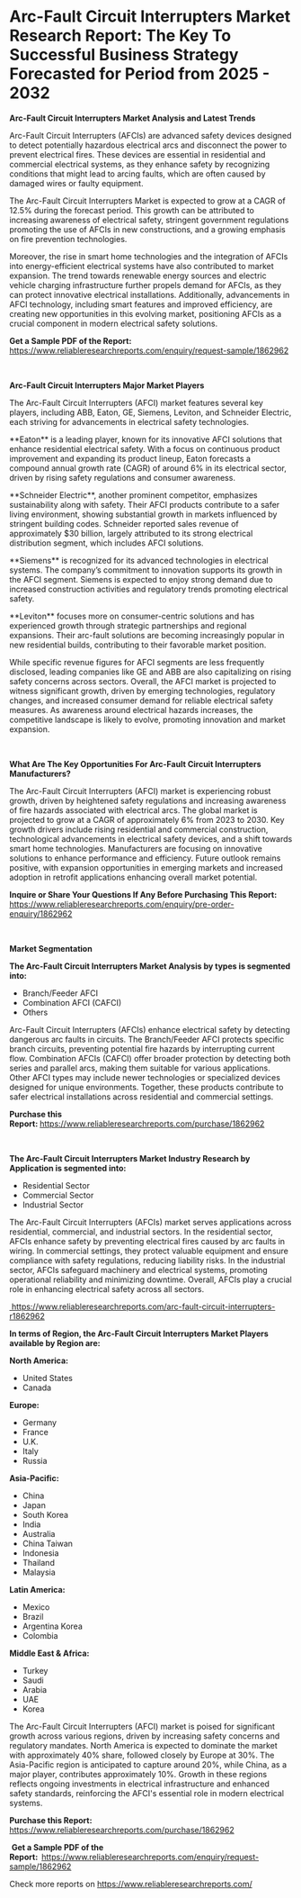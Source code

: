 <p><h1>Arc-Fault Circuit Interrupters Market Research Report: The Key To Successful Business Strategy Forecasted for Period from 2025 - 2032</h1></p><p><strong>Arc-Fault Circuit Interrupters Market Analysis and Latest Trends</strong></p>
<p><p>Arc-Fault Circuit Interrupters (AFCIs) are advanced safety devices designed to detect potentially hazardous electrical arcs and disconnect the power to prevent electrical fires. These devices are essential in residential and commercial electrical systems, as they enhance safety by recognizing conditions that might lead to arcing faults, which are often caused by damaged wires or faulty equipment.</p><p>The Arc-Fault Circuit Interrupters Market is expected to grow at a CAGR of 12.5% during the forecast period. This growth can be attributed to increasing awareness of electrical safety, stringent government regulations promoting the use of AFCIs in new constructions, and a growing emphasis on fire prevention technologies. </p><p>Moreover, the rise in smart home technologies and the integration of AFCIs into energy-efficient electrical systems have also contributed to market expansion. The trend towards renewable energy sources and electric vehicle charging infrastructure further propels demand for AFCIs, as they can protect innovative electrical installations. Additionally, advancements in AFCI technology, including smart features and improved efficiency, are creating new opportunities in this evolving market, positioning AFCIs as a crucial component in modern electrical safety solutions.</p></p>
<p><strong>Get a Sample PDF of the Report:&nbsp;</strong> <a href="https://www.reliableresearchreports.com/enquiry/request-sample/1862962?utm_campaign=1558&utm_medium=2&utm_source=Github&utm_content=ia&utm_term=27032025&utm_id=arc-fault-circuit-interrupters">https://www.reliableresearchreports.com/enquiry/request-sample/1862962</a></p>
<p>&nbsp;</p>
<p><strong>Arc-Fault Circuit Interrupters Major Market Players</strong></p>
<p><p>The Arc-Fault Circuit Interrupters (AFCI) market features several key players, including ABB, Eaton, GE, Siemens, Leviton, and Schneider Electric, each striving for advancements in electrical safety technologies. </p><p>**Eaton** is a leading player, known for its innovative AFCI solutions that enhance residential electrical safety. With a focus on continuous product improvement and expanding its product lineup, Eaton forecasts a compound annual growth rate (CAGR) of around 6% in its electrical sector, driven by rising safety regulations and consumer awareness.</p><p>**Schneider Electric**, another prominent competitor, emphasizes sustainability along with safety. Their AFCI products contribute to a safer living environment, showing substantial growth in markets influenced by stringent building codes. Schneider reported sales revenue of approximately $30 billion, largely attributed to its strong electrical distribution segment, which includes AFCI solutions.</p><p>**Siemens** is recognized for its advanced technologies in electrical systems. The company’s commitment to innovation supports its growth in the AFCI segment. Siemens is expected to enjoy strong demand due to increased construction activities and regulatory trends promoting electrical safety.</p><p>**Leviton** focuses more on consumer-centric solutions and has experienced growth through strategic partnerships and regional expansions. Their arc-fault solutions are becoming increasingly popular in new residential builds, contributing to their favorable market position.</p><p>While specific revenue figures for AFCI segments are less frequently disclosed, leading companies like GE and ABB are also capitalizing on rising safety concerns across sectors. Overall, the AFCI market is projected to witness significant growth, driven by emerging technologies, regulatory changes, and increased consumer demand for reliable electrical safety measures. As awareness around electrical hazards increases, the competitive landscape is likely to evolve, promoting innovation and market expansion.</p></p>
<p>&nbsp;</p>
<p><strong>What Are The Key Opportunities For Arc-Fault Circuit Interrupters Manufacturers?</strong></p>
<p><p>The Arc-Fault Circuit Interrupters (AFCI) market is experiencing robust growth, driven by heightened safety regulations and increasing awareness of fire hazards associated with electrical arcs. The global market is projected to grow at a CAGR of approximately 6% from 2023 to 2030. Key growth drivers include rising residential and commercial construction, technological advancements in electrical safety devices, and a shift towards smart home technologies. Manufacturers are focusing on innovative solutions to enhance performance and efficiency. Future outlook remains positive, with expansion opportunities in emerging markets and increased adoption in retrofit applications enhancing overall market potential.</p></p>
<p><strong>Inquire or Share Your Questions If Any Before Purchasing This Report:</strong> <a href="https://www.reliableresearchreports.com/enquiry/pre-order-enquiry/1862962?utm_campaign=1558&utm_medium=2&utm_source=Github&utm_content=ia&utm_term=27032025&utm_id=arc-fault-circuit-interrupters">https://www.reliableresearchreports.com/enquiry/pre-order-enquiry/1862962</a></p>
<p>&nbsp;</p>
<p><strong>Market Segmentation</strong></p>
<p><strong>The Arc-Fault Circuit Interrupters Market Analysis by types is segmented into:</strong></p>
<p><ul><li>Branch/Feeder AFCI</li><li>Combination AFCI (CAFCI)</li><li>Others</li></ul></p>
<p><p>Arc-Fault Circuit Interrupters (AFCIs) enhance electrical safety by detecting dangerous arc faults in circuits. The Branch/Feeder AFCI protects specific branch circuits, preventing potential fire hazards by interrupting current flow. Combination AFCIs (CAFCI) offer broader protection by detecting both series and parallel arcs, making them suitable for various applications. Other AFCI types may include newer technologies or specialized devices designed for unique environments. Together, these products contribute to safer electrical installations across residential and commercial settings.</p></p>
<p><strong>Purchase this Report:&nbsp;</strong><a href="https://www.reliableresearchreports.com/purchase/1862962?utm_campaign=1558&utm_medium=2&utm_source=Github&utm_content=ia&utm_term=27032025&utm_id=arc-fault-circuit-interrupters">https://www.reliableresearchreports.com/purchase/1862962</a></p>
<p>&nbsp;</p>
<p><strong>The Arc-Fault Circuit Interrupters Market Industry Research by Application is segmented into:</strong></p>
<p><ul><li>Residential Sector</li><li>Commercial Sector</li><li>Industrial Sector</li></ul></p>
<p><p>The Arc-Fault Circuit Interrupters (AFCIs) market serves applications across residential, commercial, and industrial sectors. In the residential sector, AFCIs enhance safety by preventing electrical fires caused by arc faults in wiring. In commercial settings, they protect valuable equipment and ensure compliance with safety regulations, reducing liability risks. In the industrial sector, AFCIs safeguard machinery and electrical systems, promoting operational reliability and minimizing downtime. Overall, AFCIs play a crucial role in enhancing electrical safety across all sectors.</p></p>
<p><a href="https://www.reliableresearchreports.com/arc-fault-circuit-interrupters-r1862962?utm_campaign=1558&utm_medium=2&utm_source=Github&utm_content=ia&utm_term=27032025&utm_id=arc-fault-circuit-interrupters">&nbsp;https://www.reliableresearchreports.com/arc-fault-circuit-interrupters-r1862962</a></p>
<p><strong>In terms of Region, the Arc-Fault Circuit Interrupters Market Players available by Region are:</strong></p>
<p>
    <p> <strong> North America: </strong>
        <ul>
            <li>United States</li>
            <li>Canada</li>
        </ul>
        </p> 
    <p> <strong> Europe: </strong>
        <ul>
            <li>Germany</li>
            <li>France</li>
            <li>U.K.</li>
            <li>Italy</li>
            <li>Russia</li>
        </ul>
        </p> 
    <p> <strong> Asia-Pacific: </strong>
        <ul>
            <li>China</li>
            <li>Japan</li>
            <li>South Korea</li>
            <li>India</li>
            <li>Australia</li>
            <li>China Taiwan</li>
            <li>Indonesia</li>
            <li>Thailand</li>
            <li>Malaysia</li>
        </ul>
        </p> 
    <p> <strong> Latin America: </strong>
        <ul>
            <li>Mexico</li>
            <li>Brazil</li>
            <li>Argentina Korea</li>
            <li>Colombia</li>
        </ul>
        </p> 
    <p> <strong> Middle East & Africa: </strong>
        <ul>
            <li>Turkey</li>
            <li>Saudi</li>
            <li>Arabia</li>
            <li>UAE</li>
            <li>Korea</li>
        </ul>
    </p>
    </p>
<p><p>The Arc-Fault Circuit Interrupters (AFCI) market is poised for significant growth across various regions, driven by increasing safety concerns and regulatory mandates. North America is expected to dominate the market with approximately 40% share, followed closely by Europe at 30%. The Asia-Pacific region is anticipated to capture around 20%, while China, as a major player, contributes approximately 10%. Growth in these regions reflects ongoing investments in electrical infrastructure and enhanced safety standards, reinforcing the AFCI's essential role in modern electrical systems.</p></p>
<p><strong>Purchase this Report: </strong><a href="https://www.reliableresearchreports.com/purchase/1862962?utm_campaign=1558&utm_medium=2&utm_source=Github&utm_content=ia&utm_term=27032025&utm_id=arc-fault-circuit-interrupters">https://www.reliableresearchreports.com/purchase/1862962</a></p>
<p>&nbsp;<strong>Get a Sample PDF of the Report:&nbsp;&nbsp;</strong><a href="https://www.reliableresearchreports.com/enquiry/request-sample/1862962?utm_campaign=1558&utm_medium=2&utm_source=Github&utm_content=ia&utm_term=27032025&utm_id=arc-fault-circuit-interrupters">https://www.reliableresearchreports.com/enquiry/request-sample/1862962</a></p>
<p><strong></strong></p>
<p>Check more reports on <a href="https://www.reliableresearchreports.com/?utm_campaign=1558&utm_medium=2&utm_source=Github&utm_content=ia&utm_term=27032025&utm_id=arc-fault-circuit-interrupters">https://www.reliableresearchreports.com/</a></p>